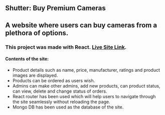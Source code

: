 ## Shutter: Buy Premium Cameras

## A website where users can buy cameras from a plethora of options.

### This project was made with React. [Live Site Link](https://shutter-premium-camera-shop.web.app/).

#### Contents of the site:

- Product details such as name, price, manufacturer, ratings and product images are displayed.
- Products can be ordered as users wish.
- Admins can make other admins, add new products, can product status, can view, delete and change status of orders.
- React router has been used which will help users to navigate through the site seamlessly without reloading the page.
- Mongo DB has been used as the database of the site.
